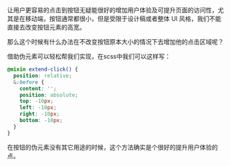 让用户更容易的点击到按钮无疑能很好的增加用户体验及可提升页面的访问性，尤其是在移动端，按钮通常都很小，但是受限于设计稿或者整体 UI 风格，我们不能直接去改变按钮元素的高宽。

那么这个时候有什么办法在不改变按钮原本大小的情况下去增加他的点击区域呢？

借助伪元素可以轻松帮我们实现，在scss中我们可以这样写：

~~~scss
@mixin extend-click() {
  position: relative;
  &:before {
    content: '';
    position: absolute;
    top: -10px;
    left: -10px;
    right: -10px;
    bottom: -10px;
  }
}

~~~

在按钮的伪元素没有其它用途的时候，这个方法确实是个很好的提升用户体验的点。